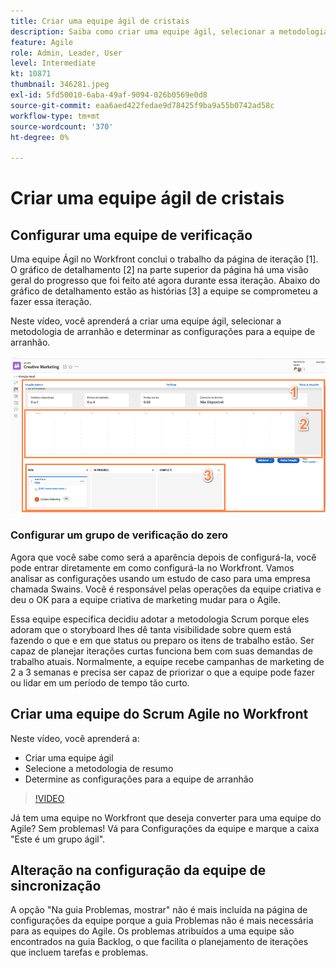 ```yaml
---
title: Criar uma equipe ágil de cristais
description: Saiba como criar uma equipe ágil, selecionar a metodologia de arranhão e determinar as configurações para a equipe de arranhão.
feature: Agile
role: Admin, Leader, User
level: Intermediate
kt: 10871
thumbnail: 346281.jpeg
exl-id: 5fd50010-6aba-49af-9094-026b0569e0d8
source-git-commit: eaa6aed422fedae9d78425f9ba9a55b0742ad58c
workflow-type: tm+mt
source-wordcount: '370'
ht-degree: 0%

---
```


# Criar uma equipe ágil de cristais

## Configurar uma equipe de verificação

Uma equipe Ágil no Workfront conclui o trabalho da página de iteração [1]. O gráfico de detalhamento [2] na parte superior da página há uma visão geral do progresso que foi feito até agora durante essa iteração. Abaixo do gráfico de detalhamento estão as histórias [3] a equipe se comprometeu a fazer essa iteração.

Neste vídeo, você aprenderá a criar uma equipe ágil, selecionar a metodologia de arranhão e determinar as configurações para a equipe de arranhão.

![Página de equipes](assets/scrum-agile-team-page.png)

### Configurar um grupo de verificação do zero

Agora que você sabe como será a aparência depois de configurá-la, você pode entrar diretamente em como configurá-la no Workfront. Vamos analisar as configurações usando um estudo de caso para uma empresa chamada Swains. Você é responsável pelas operações da equipe criativa e deu o OK para a equipe criativa de marketing mudar para o Agile.


Essa equipe específica decidiu adotar a metodologia Scrum porque eles adoram que o storyboard lhes dê tanta visibilidade sobre quem está fazendo o que e em que status ou preparo os itens de trabalho estão. Ser capaz de planejar iterações curtas funciona bem com suas demandas de trabalho atuais. Normalmente, a equipe recebe campanhas de marketing de 2 a 3 semanas e precisa ser capaz de priorizar o que a equipe pode fazer ou lidar em um período de tempo tão curto.

## Criar uma equipe do Scrum Agile no Workfront

Neste vídeo, você aprenderá a:

- Criar uma equipe ágil
- Selecione a metodologia de resumo
- Determine as configurações para a equipe de arranhão

>[!VIDEO](https://video.tv.adobe.com/v/346281/?quality=12&learn=on)

Já tem uma equipe no Workfront que deseja converter para uma equipe do Agile? Sem problemas! Vá para Configurações da equipe e marque a caixa &quot;Este é um grupo ágil&quot;.



## Alteração na configuração da equipe de sincronização

A opção &quot;Na guia Problemas, mostrar&quot; não é mais incluída na página de configurações da equipe porque a guia Problemas não é mais necessária para as equipes do Agile. Os problemas atribuídos a uma equipe são encontrados na guia Backlog, o que facilita o planejamento de iterações que incluem tarefas e problemas.
